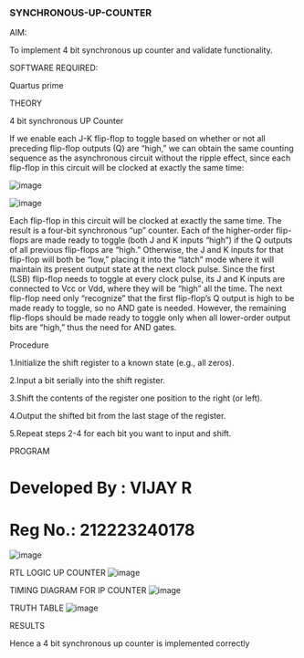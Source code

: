 ### SYNCHRONOUS-UP-COUNTER

AIM:

To implement 4 bit synchronous up counter and validate functionality.

SOFTWARE REQUIRED:

Quartus prime

THEORY

4 bit synchronous UP Counter

If we enable each J-K flip-flop to toggle based on whether or not all preceding flip-flop outputs (Q) are “high,” we can obtain the same counting sequence as the asynchronous circuit without the ripple effect, since each flip-flop in this circuit will be clocked at exactly the same time:

![image](https://github.com/naavaneetha/SYNCHRONOUS-UP-COUNTER/assets/154305477/d5db3fa0-e413-404c-b80e-b2f39d82e7e8)


![image](https://github.com/naavaneetha/SYNCHRONOUS-UP-COUNTER/assets/154305477/52cb61eb-d04b-442d-810c-31185a68410b)

Each flip-flop in this circuit will be clocked at exactly the same time.
The result is a four-bit synchronous “up” counter. Each of the higher-order flip-flops are made ready to toggle (both J and K inputs “high”) if the Q outputs of all previous flip-flops are “high.”
Otherwise, the J and K inputs for that flip-flop will both be “low,” placing it into the “latch” mode where it will maintain its present output state at the next clock pulse.
Since the first (LSB) flip-flop needs to toggle at every clock pulse, its J and K inputs are connected to Vcc or Vdd, where they will be “high” all the time.
The next flip-flop need only “recognize” that the first flip-flop’s Q output is high to be made ready to toggle, so no AND gate is needed.
However, the remaining flip-flops should be made ready to toggle only when all lower-order output bits are “high,” thus the need for AND gates.

Procedure

1.Initialize the shift register to a known state (e.g., all zeros).

2.Input a bit serially into the shift register.

3.Shift the contents of the register one position to the right (or left).

4.Output the shifted bit from the last stage of the register.

5.Repeat steps 2-4 for each bit you want to input and shift.

PROGRAM

# Developed By : VIJAY R
# Reg No.: 212223240178
![image](https://github.com/Kirubanithi-123/SYNCHRONOUS-UP-COUNTER/assets/151388581/a47bf944-00f2-4413-a4a6-32379a3316a1)

RTL LOGIC UP COUNTER
![image](https://github.com/Kirubanithi-123/SYNCHRONOUS-UP-COUNTER/assets/151388581/5acbf9b3-99b4-4476-8c7e-5cab56029824)


TIMING DIAGRAM FOR IP COUNTER
![image](https://github.com/Kirubanithi-123/SYNCHRONOUS-UP-COUNTER/assets/151388581/ef8df5e0-bca9-4bbd-b044-3c5b7c82402d)


TRUTH TABLE
![image](https://github.com/Kirubanithi-123/SYNCHRONOUS-UP-COUNTER/assets/151388581/f2bc8ce2-f056-4b70-927d-1ac64a540a53)


RESULTS

Hence a 4 bit synchronous up counter is implemented correctly
